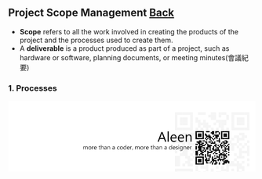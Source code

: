 ## Project Scope Management	[Back](./../projectManagement.md)

- **Scope** refers to all the work involved in creating the products of the project and the processes used to create them.
- A **deliverable** is a product produced as part of a project, such as hardware or software, planning documents, or meeting minutes(會議紀要)

### 1. Processes


<a href="http://aleen42.github.io/" target="_blank" ><img src="./../../pic/tail.gif"></a>
